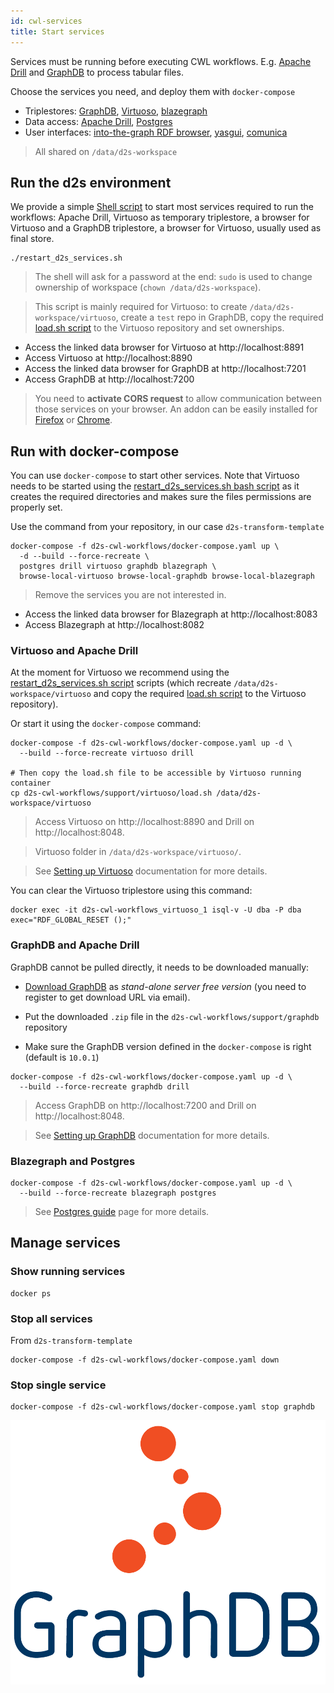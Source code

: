 ```yaml
---
id: cwl-services
title: Start services
---
```


Services must be running before executing CWL workflows. E.g. [Apache Drill](https://github.com/amalic/apache-drill) and [GraphDB](https://github.com/MaastrichtU-IDS/graphdb/) to process tabular files.

Choose the services you need, and deploy them with `docker-compose`

* Triplestores: [GraphDB](https://github.com/MaastrichtU-IDS/graphdb), [Virtuoso](https://hub.docker.com/r/tenforce/virtuoso/), [blazegraph](https://hub.docker.com/r/lyrasis/blazegraph/dockerfile)
* Data access: [Apache Drill](https://github.com/amalic/apache-drill), [Postgres](https://hub.docker.com/_/postgres)
* User interfaces: [into-the-graph RDF browser](https://github.com/MaastrichtU-IDS/into-the-graph), [yasgui](https://hub.docker.com/r/erikap/yasgui), [comunica](https://github.com/comunica/jQuery-Widget.js)

> All shared on `/data/d2s-workspace`

## Run the d2s environment

We provide a simple [Shell script](https://github.com/MaastrichtU-IDS/d2s-transform-template/blob/master/restart_d2s_services.sh) to start most services required to run the workflows: Apache Drill, Virtuoso as temporary triplestore, a browser for Virtuoso and a GraphDB triplestore, a browser for Virtuoso, usually used as final store.

```shell
./restart_d2s_services.sh
```

> The shell will ask for a password at the end: `sudo` is used to change ownership of workspace (`chown /data/d2s-workspace`). 

> This script is mainly required for Virtuoso: to create `/data/d2s-workspace/virtuoso`, create a `test` repo in GraphDB, copy the required [load.sh script](https://github.com/MaastrichtU-IDS/d2s-cwl-workflows/blob/master/support/virtuoso/load.sh) to the Virtuoso repository and set ownerships.

* Access the linked data browser for Virtuoso at http://localhost:8891
* Access Virtuoso at http://localhost:8890
* Access the  linked data browser for GraphDB at http://localhost:7201
* Access GraphDB at http://localhost:7200

> You need to **activate CORS request** to allow communication between those services on your browser. An addon can be easily installed for [Firefox](https://addons.mozilla.org/fr/firefox/addon/cors-everywhere/) or [Chrome](https://chrome.google.com/webstore/detail/allow-cors-access-control/lhobafahddgcelffkeicbaginigeejlf). 

## Run with docker-compose

You can use `docker-compose` to start other services. Note that Virtuoso needs to be started using the [restart_d2s_services.sh bash script](https://github.com/MaastrichtU-IDS/d2s-transform-template/blob/master/restart_d2s_services.sh) as it creates the required directories and makes sure the files permissions are properly set.

Use the command from your repository, in our case `d2s-transform-template`

```shell
docker-compose -f d2s-cwl-workflows/docker-compose.yaml up \
  -d --build --force-recreate \
  postgres drill virtuoso graphdb blazegraph \
  browse-local-virtuoso browse-local-graphdb browse-local-blazegraph
```

> Remove the services you are not interested in.

* Access the  linked data browser for Blazegraph at http://localhost:8083
* Access Blazegraph at http://localhost:8082

### Virtuoso and Apache Drill

At the moment for Virtuoso we recommend using the [restart_d2s_services.sh script](https://github.com/MaastrichtU-IDS/d2s-transform-template/blob/master/restart_d2s_services.sh) scripts (which recreate `/data/d2s-workspace/virtuoso` and copy the required [load.sh script](https://github.com/MaastrichtU-IDS/d2s-cwl-workflows/blob/master/support/virtuoso/load.sh) to the Virtuoso repository).

Or start it using the `docker-compose` command:

```shell
docker-compose -f d2s-cwl-workflows/docker-compose.yaml up -d \
  --build --force-recreate virtuoso drill
  
# Then copy the load.sh file to be accessible by Virtuoso running container
cp d2s-cwl-workflows/support/virtuoso/load.sh /data/d2s-workspace/virtuoso
```

> Access Virtuoso on http://localhost:8890 and Drill on http://localhost:8048.

> Virtuoso folder in `/data/d2s-workspace/virtuoso/`.

> See [Setting up Virtuoso](/docs/guide-virtuoso) documentation for more details.

You can clear the Virtuoso triplestore using this command:

```shell
docker exec -it d2s-cwl-workflows_virtuoso_1 isql-v -U dba -P dba exec="RDF_GLOBAL_RESET ();"
```

### GraphDB and Apache Drill

GraphDB cannot be pulled directly, it needs to be downloaded manually:

* [Download GraphDB](https://ontotext.com/products/graphdb/) as *stand-alone server free version* (you need to register to get download URL via email).

* Put the downloaded `.zip` file in the `d2s-cwl-workflows/support/graphdb` repository
* Make sure the GraphDB version defined in the `docker-compose` is right (default is `10.0.1`)

```shell
docker-compose -f d2s-cwl-workflows/docker-compose.yaml up -d \
  --build --force-recreate graphdb drill
```

> Access GraphDB on http://localhost:7200 and Drill on http://localhost:8048.

> See [Setting up GraphDB](/docs/guide-graphdb) documentation for more details.

### Blazegraph and Postgres

```shell
docker-compose -f d2s-cwl-workflows/docker-compose.yaml up -d \
  --build --force-recreate blazegraph postgres
```

> See [Postgres guide](/docs/guide-postgres) page for more details.

## Manage services

### Show running services

```shell
docker ps
```

### Stop all services

From `d2s-transform-template`

```shell
docker-compose -f d2s-cwl-workflows/docker-compose.yaml down
```

### Stop single service

```shell
docker-compose -f d2s-cwl-workflows/docker-compose.yaml stop graphdb
```

[![GraphDB](/img/graphdb-logo.png)](https://ontotext.com/products/graphdb/)

